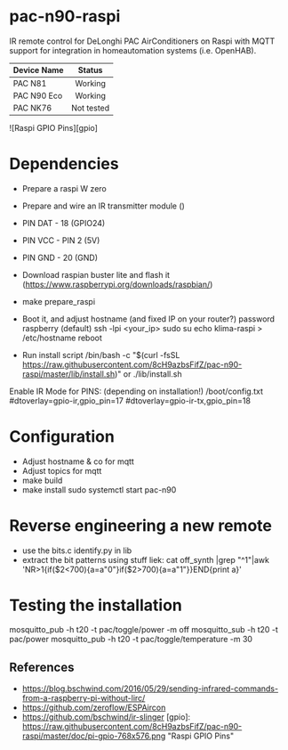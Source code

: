 # pac-n90-raspi
IR remote control for DeLonghi PAC AirConditioners on Raspi with MQTT support for integration in homeautomation systems (i.e. OpenHAB).


| Device Name   | Status        |
| ------------- |:-------------:| 
| PAC N81       | Working       |
| PAC N90 Eco   | Working       |
| PAC NK76      | Not tested    |

![Raspi GPIO Pins][gpio]



# Dependencies
- Prepare a raspi W zero 
- Prepare and wire an IR transmitter module ()
- PIN DAT - 18 (GPIO24)
- PIN VCC - PIN 2 (5V)
- PIN GND - 20 (GND)


- Download raspian buster lite and flash it (https://www.raspberrypi.org/downloads/raspbian/)
- make prepare_raspi
- Boot it, and adjust hostname (and fixed IP on your router?) password raspberry (default)
ssh -lpi <your_ip>
sudo su
echo klima-raspi > /etc/hostname
reboot
- Run install script
/bin/bash -c "$(curl -fsSL https://raw.githubusercontent.com/8cH9azbsFifZ/pac-n90-raspi/master/lib/install.sh)"
or 
./lib/install.sh


Enable IR Mode for PINS: (depending on installation!)
/boot/config.txt 
#dtoverlay=gpio-ir,gpio_pin=17
#dtoverlay=gpio-ir-tx,gpio_pin=18



# Configuration
- Adjust hostname & co for mqtt
- Adjust topics for mqtt
- make build
- make install
sudo systemctl start  pac-n90


# Reverse engineering a new remote
- use the bits.c			identify.py in lib
- extract the bit patterns using stuff liek: cat off_synth |grep "^1"|awk 'NR>1{if($2<700){a=a"0"}if($2>700){a=a"1"}}END{print a}'

# Testing the installation
mosquitto_pub -h t20 -t pac/toggle/power -m off
 mosquitto_sub -h t20 -t pac/power
mosquitto_pub -h t20 -t pac/toggle/temperature -m 30




## References
- https://blog.bschwind.com/2016/05/29/sending-infrared-commands-from-a-raspberry-pi-without-lirc/
- https://github.com/zeroflow/ESPAircon
- https://github.com/bschwind/ir-slinger
[gpio]: https://raw.githubusercontent.com/8cH9azbsFifZ/pac-n90-raspi/master/doc/pi-gpio-768x576.png "Raspi GPIO Pins"
